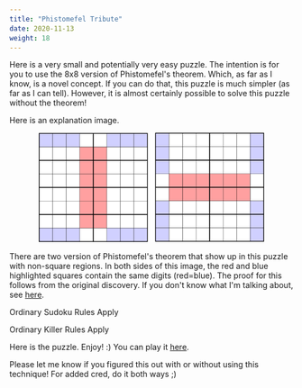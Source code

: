 ```yaml
---
title: "Phistomefel Tribute"
date: 2020-11-13
weight: 18
---
```


<p>Here is a very small and potentially very easy puzzle. The intention is for you to use the 8x8 version of Phistomefel's theorem. Which, as far as I know, is a novel concept. If you can do that, this puzzle is much simpler (as far as I can tell). However, it is almost certainly possible to solve this puzzle without the theorem!</p>
<p>
Here is an explanation image.
</p>
<p align="center">
  <img src="rules.png" alt="Rules for the puzzle" width="400"/>
</p>
<p>
There are two version of Phistomefel's theorem that show up in this puzzle with non-square regions. In both sides of this image, the red and blue highlighted squares contain the same digits (red=blue). The proof for this follows from the original discovery. If you don't know what I'm talking about, see <a href="http://forum.logic-masters.de/showthread.php?tid=1811">here</a>.
</p>
<p>
Ordinary Sudoku Rules Apply
</p>
<p>
Ordinary Killer Rules Apply
</p>
<p>Here is the puzzle. Enjoy! :)
You can play it <a href="https://sudokupad.app/slwgbov16y">here</a>.

Please let me know if you figured this out with or without using this technique! For added cred, do it both ways ;)

</p>
